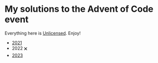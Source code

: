 # My solutions to the Advent of Code event

Everything here is [Unlicensed](LICENSE). Enjoy!

* [2021](2021/README.md)
* 2022 🗙
* [2023](2023/README.md)

